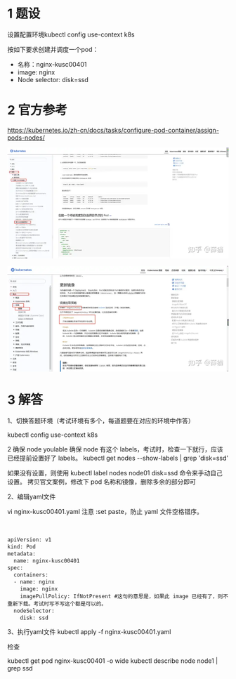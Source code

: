 

# 1 题设


设置配置环境kubectl config use-context k8s

按如下要求创建并调度一个pod：
- 名称：nginx-kusc00401
- image: nginx
- Node selector: disk=ssd



# 2 官方参考 
https://kubernetes.io/zh-cn/docs/tasks/configure-pod-container/assign-pods-nodes/



![](image/v2-0ec619bbaa9c3afad44a4c6a87791276_720w.webp)


![](image/v2-fec9a62e5e76012c78367aa93a7845f2_720w.webp)


# 3 解答


1、切换答题环境（考试环境有多个，每道题要在对应的环境中作答）

kubectl config use-context k8s


2 确保 node youlable 
确保 node 有这个 labels，考试时，检查一下就行，应该已经提前设置好了 labels。
kubectl get nodes --show-labels | grep 'disk=ssd'

如果没有设置，则使用 kubectl label nodes node01 disk=ssd 命令来手动自己设置。
拷贝官文案例，修改下 pod 名称和镜像，删除多余的部分即可

2、编辑yaml文件

vi nginx-kusc00401.yaml 
注意 :set paste，防止 yaml 文件空格错序。



```
    
 
apiVersion: v1
kind: Pod
metadata:
  name: nginx-kusc00401
spec:
  containers:
  - name: nginx
    image: nginx
    imagePullPolicy: IfNotPresent #这句的意思是，如果此 image 已经有了，则不重新下载。考试时写不写这个都是可以的。
  nodeSelector:
    disk: ssd
```




3、执行yaml文件
kubectl apply -f nginx-kusc00401.yaml 

检查 

kubectl get pod nginx-kusc00401 -o wide
kubectl describe node node1 | grep ssd

